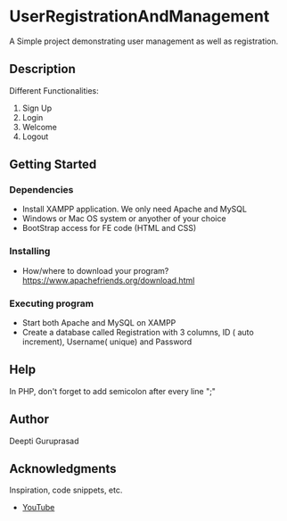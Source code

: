 # UserRegistrationAndManagement

A Simple project demonstrating user management as well as registration. 

## Description

Different Functionalities: 
1. Sign Up
2. Login
3. Welcome
4. Logout

## Getting Started

### Dependencies

* Install XAMPP application. We only need Apache and MySQL
* Windows or Mac OS system or anyother of your choice
* BootStrap access for FE code (HTML and CSS)

### Installing

* How/where to download your program? https://www.apachefriends.org/download.html

### Executing program

* Start both Apache and MySQL on XAMPP
* Create a database called Registration with 3 columns, ID ( auto increment), Username( unique) and Password 


## Help

In PHP, don't forget to add semicolon after every line ";"

## Author

Deepti Guruprasad 

## Acknowledgments

Inspiration, code snippets, etc.
* [YouTube](https://www.youtube.com/watch?v=D4XHxALuLzs&ab_channel=StepbyStep)
